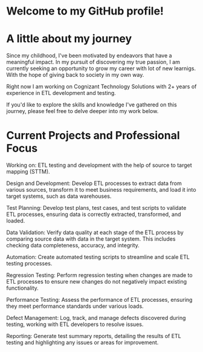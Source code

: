 # Welcome to my GitHub profile!

# A little about my journey

Since my childhood, I've been motivated by endeavors that have a meaningful impact. In my pursuit of discovering my true passion,  I am currently seeking an opportunity to grow my career with lot of new learnigs. With the hope of giving back to society in my own way.

Right now I am working on Cognizant Technology Solutions with 2+ years of experience in ETL development and testing.

If you'd like to explore the skills and knowledge I've gathered on this journey, please feel free to delve deeper into my work below.

# Current Projects and Professional Focus

Working on: ETL testing and development with the help of source to target mapping (STTM).

Design and Development: Develop ETL processes to extract data from various sources, transform it to meet business requirements, and load it into target systems, such as data warehouses.

Test Planning: Develop test plans, test cases, and test scripts to validate ETL processes, ensuring data is correctly extracted, transformed, and loaded.

Data Validation: Verify data quality at each stage of the ETL process by comparing source data with data in the target system. This includes checking data completeness, accuracy, and integrity.

Automation: Create automated testing scripts to streamline and scale ETL testing processes.

Regression Testing: Perform regression testing when changes are made to ETL processes to ensure new changes do not negatively impact existing functionality.

Performance Testing: Assess the performance of ETL processes, ensuring they meet performance standards under various loads.

Defect Management: Log, track, and manage defects discovered during testing, working with ETL developers to resolve issues.

Reporting: Generate test summary reports, detailing the results of ETL testing and highlighting any issues or areas for improvement.

